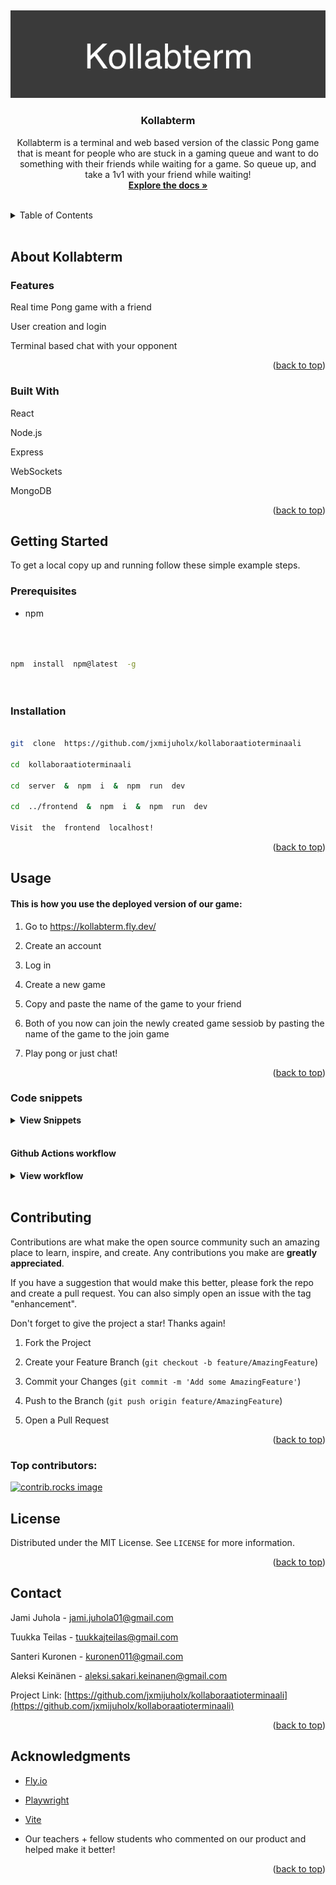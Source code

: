 <a  id="readme-top"></a>
<br  />
<div  align="center">
<a  href="https://github.com/jxmijuholx/kollaboraatioterminaali.git">
  
![logo](images/logo1.png)
  
</a>
<h3  align="center">Kollabterm</h3>
<p  align="center">
Kollabterm is a terminal and web based version of the classic Pong game that is meant for people who are stuck in a gaming queue and want to do something with their friends while waiting for a game. So queue up, and take a 1v1 with your friend while waiting!
<br  />
<a  href="https://github.com/jxmijuholx/kollaboraatioterminaali.git"><strong>Explore the docs »</strong></a>

</div>
</br>
<!-- TABLE OF CONTENTS -->
<div align="left" >
<details>
<summary>Table of Contents</summary>

<ol >
<li>
<a  href="#about-the-project">About The Project</a>
<ul>
<li><a  href="#built-with">Built With</a></li>
</ul>
</li>
<li>
<a  href="#getting-started">Getting Started</a>
<ul>
<li><a  href="#prerequisites">Prerequisites</a></li>
<li><a  href="#installation">Installation</a></li>
</ul>
</li>
<li><a  href="#usage">Usage</a></li>
<li><a  href="#contributing">Contributing</a></li>
<li><a  href="#license">License</a></li>
<li><a  href="#contact">Contact</a></li>
<li><a  href="#acknowledgments">Acknowledgments</a></li>
</ol>
</details>
</div>
</br>
<!-- ABOUT THE PROJECT -->

  

## About Kollabterm

  

### Features

 Real time Pong game with a friend

User creation and login

Terminal based chat with your opponent

<p  align="right">(<a  href="#readme-top">back to top</a>)</p>

  

### Built With

 React

 Node.js

 Express

 WebSockets

 MongoDB

  

  

<p  align="right">(<a  href="#readme-top">back to top</a>)</p>

  

  
  

<!-- GETTING STARTED -->

  

## Getting Started

  

To get a local copy up and running follow these simple example steps.

  

  

### Prerequisites

  

* npm

  

```sh

  

npm  install  npm@latest  -g

  

```

  
  

### Installation

  

```sh

git  clone  https://github.com/jxmijuholx/kollaboraatioterminaali

cd  kollaboraatioterminaali

cd  server  &  npm  i  &  npm  run  dev

cd  ../frontend  &  npm  i  &  npm  run  dev

Visit  the  frontend  localhost!

```

  

<p  align="right">(<a  href="#readme-top">back to top</a>)</p>

  

  

<!-- USAGE EXAMPLES -->

  

## Usage

  

#### This is how you use the deployed version of our game:

  

1. Go to https://kollabterm.fly.dev/

2. Create an account

3. Log in

4. Create a new game

5. Copy and paste the name of the game to your friend

6. Both of you now can join the newly created game sessiob by pasting the name of the game to the join game

7. Play pong or just chat!

  

<p  align="right">(<a  href="#readme-top">back to top</a>)</p>

  

### Code snippets
  <details>
  <summary><strong>View Snippets</strong></summary>

  #### Register a user
![register](images/register.png)
#### How the server handles requests
![handlemessage](images/handlemessage.png)

#### Create a game
![creategame](images/creategame.png)

#### This is what making a game looks like
![gamelogic](images/gamelogic.png)

  </details>

</br>

#### Github Actions workflow

<details>
  <summary><strong>View workflow</strong></summary>
  

```

name: Deploy and Test

on:
push:
branches:
- main
pull_request:

types:
- closed

branches:
- main

concurrency:
group: ${{ github.workflow }}-${{ github.ref }}
cancel-in-progress: true

jobs:
deploy-and-test:
if: github.event.pull_request.merged == true
runs-on: ubuntu-latest
steps:
- name: Checkout repository
uses: actions/checkout@v4
- name: Checkout repository
uses: actions/checkout@v4
- name: Setup Node.js

uses: actions/setup-node@v4

with:

node-version: '20.11.1'

- name: Install dependencies and build UI

run: |

cd frontend

npm ci

npm run build

cd ../server

npm ci

- name: Install Fly CLI

run: |

curl -L https://fly.io/install.sh | sh

export PATH="$HOME/.fly/bin:$PATH"

echo "$HOME/.fly/bin" >> $GITHUB_PATH

- name: Deploy to fly.io

env:

FLY_API_TOKEN: ${{ secrets.FLY_API_TOKEN }}

run: |

cd frontend

rm -rf dist

npm run build

cd ../server

npm run deploy

- name: Wait for deployment

run: sleep 30

- name: Setup and run Playwright tests

run: |

cd server

cd e2e-tests

npm ci

npx playwright install --with-deps

npx playwright test

- name: Upload test results

if: always()

uses: actions/upload-artifact@v4

with:

name: playwright-report

path: e2e-tests/playwright-report/

retention-days: 30

```
</details>
<!-- CONTRIBUTING -->

  </br>

## Contributing

  

  

Contributions are what make the open source community such an amazing place to learn, inspire, and create. Any contributions you make are **greatly appreciated**.

  

  

If you have a suggestion that would make this better, please fork the repo and create a pull request. You can also simply open an issue with the tag "enhancement".

  

Don't forget to give the project a star! Thanks again!

  

  

1. Fork the Project

  

2. Create your Feature Branch (`git checkout -b feature/AmazingFeature`)

  

3. Commit your Changes (`git commit -m 'Add some AmazingFeature'`)

  

4. Push to the Branch (`git push origin feature/AmazingFeature`)

  

5. Open a Pull Request

  

  

<p  align="right">(<a  href="#readme-top">back to top</a>)</p>

  

  

### Top contributors:

  

  

<a  href="https://github.com/jxmijuholx/kollaboraatioterminaali/graphs/contributors">

  

<img  src="https://contrib.rocks/image?repo=jxmijuholx/kollaboraatioterminaali"  alt="contrib.rocks image"  />

  

</a>

  

  

<!-- LICENSE -->

  

## License

  

  

Distributed under the MIT License. See `LICENSE` for more information.

  

  

<p  align="right">(<a  href="#readme-top">back to top</a>)</p>

  

  

<!-- CONTACT -->

  

## Contact

  

  

Jami Juhola - jami.juhola01@gmail.com

  

Tuukka Teilas - tuukkajteilas@gmail.com

  

Santeri Kuronen - kuronen011@gmail.com

  

Aleksi Keinänen - aleksi.sakari.keinanen@gmail.com

  

  

Project Link: [https://github.com/jxmijuholx/kollaboraatioterminaali](https://github.com/jxmijuholx/kollaboraatioterminaali)

  

  

<p  align="right">(<a  href="#readme-top">back to top</a>)</p>

  

  

<!-- ACKNOWLEDGMENTS -->

  

## Acknowledgments

  
  

*  [Fly.io](https://fly.io/)

  

*  [Playwright](https://playwright.dev/)

  

*  [Vite](https://vite.dev/)

* Our teachers + fellow students who commented on our product and helped make it better!

  

  

<p  align="right">(<a  href="#readme-top">back to top</a>)</p>

  

  

<!-- MARKDOWN LINKS & IMAGES -->

  

<!-- https://www.markdownguide.org/basic-syntax/#reference-style-links -->

  

[contributors-url]:  https://github.com/jxmijuholx/kollaboraatioterminaali/graphs/contributors

  

[stars-url]:  https://github.com/jxmijuholx/kollaboraatioterminaali/stargazers

  

[issues-url]:  https://github.com/jxmijuholx/kollaboraatioterminaali/issues

  

[product-screenshot]:  images/screenshot.png

  

[React.js]:  https://img.shields.io/badge/React-20232A?style=for-the-badge&logo=react&logoColor=61DAFB

  

[React-url]:  https://reactjs.org/
